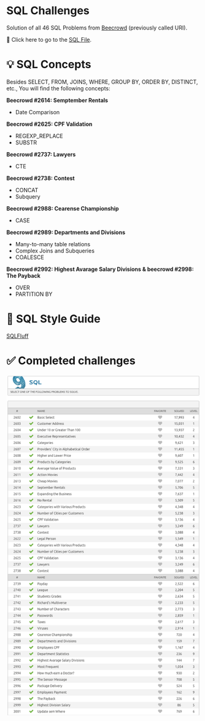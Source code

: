 # SQL Challenges

Solution of all 46 SQL Problems from [Beecrowd](https://www.beecrowd.com.br/judge/en/problems/index/9) (previously called URI).

🔗 Click here to go to the [SQL File](/solutions-sql-problems_beecrowd.sql).

# 💡 SQL Concepts

Besides SELECT, FROM, JOINS, WHERE, GROUP BY, ORDER BY, DISTINCT, etc., You will find the following concepts:

**Beecrowd #2614: Semptember Rentals**

- Date Comparison

**Beecrowd #2625: CPF Validation**

- REGEXP_REPLACE
- SUBSTR

**Beecrowd #2737: Lawyers**

- CTE

**Beecrowd #2738: Contest**

- CONCAT 
- Subquery

**Beecrowd #2988: Cearense Championship**

- CASE

**Beecrowd #2989: Departments and Divisions**

- Many-to-many table relations 
- Complex Joins and Subqueries 
- COALESCE

**Beecrowd #2992: Highest Avarage Salary Divisions & beecrowd #2998: The Payback**

- OVER 
- PARTITION BY

# 📝 SQL Style Guide

[SQLFluff](https://about.gitlab.com/handbook/business-technology/data-team/platform/sql-style-guide/)

# ✅ Completed challenges

<img src="images/beecrowd-sql-problems.png">
